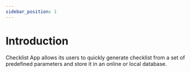 ```yaml
---
sidebar_position: 1
---
```


# Introduction

Checklist App allows its users to quickly generate checklist from a set of predefined parameters and store it in an online or local database.

